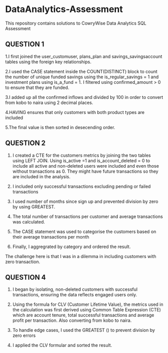 # DataAnalytics-Assessment
This repository contains solutions to CowryWise Data Analytics SQL Assessment

## QUESTION 1

1.I first joined the user_customuser, plans_plan and savings_savingsaccount tables using the foreign key relationships.

2.I used the CASE statement inside the COUNT(DISTINCT) block to count the number of unique funded savings using the is_regular_savings = 1 and investment plans using is_a_fund = 1. I filtered using confirmed_amount > 0 to ensure that they are funded.

3.I added up all the confirmed inflows and divided by 100 in order to convert from kobo to naira using 2 decimal places.

4.HAVING ensures that only customers with both product types are included

5.The final value is then sorted in desecending order.

## QUESTION 2

1. I created a CTE for the customers metrics by joining the two tables using LEFT JOIN. Using is_active =1 and is_account_deleted = 0 to include all active and non-deleted users were included and even those without transactions as 0. They might have future transactions so they are included in the analysis.

2. I included only successful transactions excluding pending or failed transactions

3. I used number of months since sign up and prevented division by zero by using GREATEST.

4. The total number of transactions per customer and average transactions was calculated.

5. The CASE statement was used to categorise the customers based on their average transactions per month

6. Finally, I aggregrated by category and ordered the result.

The challenge here is that I was in a dilemma in including customers with zero transaction. 

## QUESTION 4
1. I began by isolating, non-deleted customers with successful transactions, ensuring the data reflects engaged users only.

2. Using the formula for CLV (Customer Lifetime Value), the metrics used in the calculation was first derived using Common Table Expression (CTE) which are account tenure, total successful transactions and average profit per transaction. Also converting from kobo to naira.

3. To handle edge cases, I used the GREATEST () to prevent division by zero errors

4. I applied the CLV formular and sorted the result.
